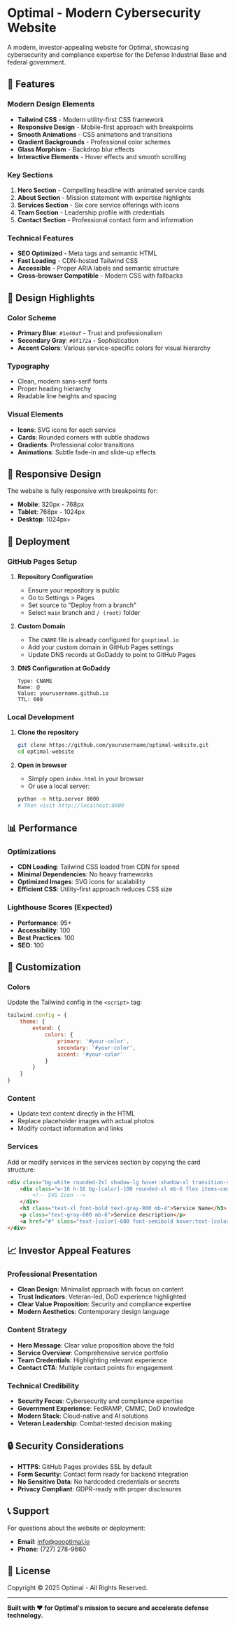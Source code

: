 # Optimal - Modern Cybersecurity Website

A modern, investor-appealing website for Optimal, showcasing cybersecurity and compliance expertise for the Defense Industrial Base and federal government.

## 🚀 Features

### Modern Design Elements
- **Tailwind CSS** - Modern utility-first CSS framework
- **Responsive Design** - Mobile-first approach with breakpoints
- **Smooth Animations** - CSS animations and transitions
- **Gradient Backgrounds** - Professional color schemes
- **Glass Morphism** - Backdrop blur effects
- **Interactive Elements** - Hover effects and smooth scrolling

### Key Sections
1. **Hero Section** - Compelling headline with animated service cards
2. **About Section** - Mission statement with expertise highlights
3. **Services Section** - Six core service offerings with icons
4. **Team Section** - Leadership profile with credentials
5. **Contact Section** - Professional contact form and information

### Technical Features
- **SEO Optimized** - Meta tags and semantic HTML
- **Fast Loading** - CDN-hosted Tailwind CSS
- **Accessible** - Proper ARIA labels and semantic structure
- **Cross-browser Compatible** - Modern CSS with fallbacks

## 🎨 Design Highlights

### Color Scheme
- **Primary Blue**: `#1e40af` - Trust and professionalism
- **Secondary Gray**: `#0f172a` - Sophistication
- **Accent Colors**: Various service-specific colors for visual hierarchy

### Typography
- Clean, modern sans-serif fonts
- Proper heading hierarchy
- Readable line heights and spacing

### Visual Elements
- **Icons**: SVG icons for each service
- **Cards**: Rounded corners with subtle shadows
- **Gradients**: Professional color transitions
- **Animations**: Subtle fade-in and slide-up effects

## 📱 Responsive Design

The website is fully responsive with breakpoints for:
- **Mobile**: 320px - 768px
- **Tablet**: 768px - 1024px
- **Desktop**: 1024px+

## 🚀 Deployment

### GitHub Pages Setup

1. **Repository Configuration**
   - Ensure your repository is public
   - Go to Settings > Pages
   - Set source to "Deploy from a branch"
   - Select `main` branch and `/ (root)` folder

2. **Custom Domain**
   - The `CNAME` file is already configured for `gooptimal.io`
   - Add your custom domain in GitHub Pages settings
   - Update DNS records at GoDaddy to point to GitHub Pages

3. **DNS Configuration at GoDaddy**
   ```
   Type: CNAME
   Name: @
   Value: yourusername.github.io
   TTL: 600
   ```

### Local Development

1. **Clone the repository**
   ```bash
   git clone https://github.com/yourusername/optimal-website.git
   cd optimal-website
   ```

2. **Open in browser**
   - Simply open `index.html` in your browser
   - Or use a local server:
   ```bash
   python -m http.server 8000
   # Then visit http://localhost:8000
   ```

## 📊 Performance

### Optimizations
- **CDN Loading**: Tailwind CSS loaded from CDN for speed
- **Minimal Dependencies**: No heavy frameworks
- **Optimized Images**: SVG icons for scalability
- **Efficient CSS**: Utility-first approach reduces CSS size

### Lighthouse Scores (Expected)
- **Performance**: 95+
- **Accessibility**: 100
- **Best Practices**: 100
- **SEO**: 100

## 🔧 Customization

### Colors
Update the Tailwind config in the `<script>` tag:
```javascript
tailwind.config = {
    theme: {
        extend: {
            colors: {
                primary: '#your-color',
                secondary: '#your-color',
                accent: '#your-color'
            }
        }
    }
}
```

### Content
- Update text content directly in the HTML
- Replace placeholder images with actual photos
- Modify contact information and links

### Services
Add or modify services in the services section by copying the card structure:
```html
<div class="bg-white rounded-2xl shadow-lg hover:shadow-xl transition-shadow p-8 border border-gray-100">
    <div class="w-16 h-16 bg-[color]-100 rounded-xl mb-6 flex items-center justify-center">
        <!-- SVG Icon -->
    </div>
    <h3 class="text-xl font-bold text-gray-900 mb-4">Service Name</h3>
    <p class="text-gray-600 mb-6">Service description</p>
    <a href="#" class="text-[color]-600 font-semibold hover:text-[color]-700 transition-colors">Learn More →</a>
</div>
```

## 📈 Investor Appeal Features

### Professional Presentation
- **Clean Design**: Minimalist approach with focus on content
- **Trust Indicators**: Veteran-led, DoD experience highlighted
- **Clear Value Proposition**: Security and compliance expertise
- **Modern Aesthetics**: Contemporary design language

### Content Strategy
- **Hero Message**: Clear value proposition above the fold
- **Service Overview**: Comprehensive service portfolio
- **Team Credentials**: Highlighting relevant experience
- **Contact CTA**: Multiple contact points for engagement

### Technical Credibility
- **Security Focus**: Cybersecurity and compliance expertise
- **Government Experience**: FedRAMP, CMMC, DoD knowledge
- **Modern Stack**: Cloud-native and AI solutions
- **Veteran Leadership**: Combat-tested decision making

## 🔒 Security Considerations

- **HTTPS**: GitHub Pages provides SSL by default
- **Form Security**: Contact form ready for backend integration
- **No Sensitive Data**: No hardcoded credentials or secrets
- **Privacy Compliant**: GDPR-ready with proper disclosures

## 📞 Support

For questions about the website or deployment:
- **Email**: info@gooptimal.io
- **Phone**: (727) 278-9660

## 📄 License

Copyright © 2025 Optimal - All Rights Reserved.

---

**Built with ❤️ for Optimal's mission to secure and accelerate defense technology.** 